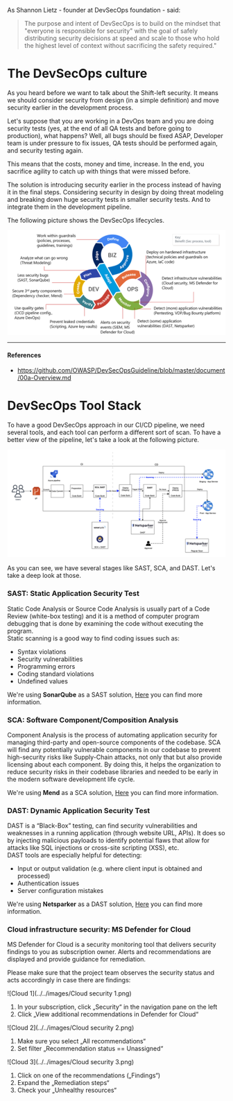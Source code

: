 As Shannon Lietz - founder at DevSecOps foundation - said:

> The purpose and intent of DevSecOps is to build on the mindset that
> "everyone is responsible for security" with the goal of safely distributing
> security decisions at speed and scale to those who hold the highest level of
> context without sacrificing the safety required."

# The DevSecOps culture

As you heard before we want to talk about the Shift-left security.
It means we should consider security from design (in a simple definition) and move security earlier in the development process.

Let's suppose that you are working in a DevOps team and you are doing security tests
(yes, at the end of all QA tests and before going to production), what happens?
Well, all bugs should be fixed ASAP, Developer team is under pressure to fix issues,
QA tests should be performed again, and security testing again.

This means that the costs, money and time, increase.
In the end, you sacrifice agility to catch up with things that were missed before.

The solution is introducing security earlier in the process instead of having it in the final steps.
Considering security in design by doing threat modeling and
breaking down huge security tests in smaller security tests. And to integrate them in the development pipeline.

The following picture shows the DevSecOps lifecycles.

![DevSecOps](../../images/DevSecOps.png)

---

#### References
- https://github.com/OWASP/DevSecOpsGuideline/blob/master/document/00a-Overview.md


# DevSecOps Tool Stack


To have a good DevSecOps approach in our CI/CD pipeline, we need several tools, and each tool can perform a different sort of scan. To have a better view of the pipeline, let's take a look at the following picture. 

![DevSecOps](../../images/DevSecOps-pipeline.png)

As you can see, we have several stages like SAST, SCA, and DAST. Let's take a deep look at those. 

### SAST: Static Application Security Test
Static Code Analysis or Source Code Analysis is usually part of a Code Review (white-box testing) and it is a method of computer program debugging that is done by examining the code without executing the program.  
Static scanning is a good way to find coding issues such as:​  
+ Syntax violations​
+ Security vulnerabilities​
+ Programming errors​
+ Coding standard violations​
+ Undefined values

We're using **SonarQube** as a SAST solution, [Here](https://docs.henkelgroup.cloud/development/Software-Development-Standards-Guidelines/Security/Security-Tools/#sonarqube) you can find more information. 

### SCA: Software Component/Composition Analysis
Component Analysis is the process of automating application security for managing third-party and open-source components of the codebase. SCA will find any potentially vulnerable components in our codebase to prevent high-security risks like Supply-Chain attacks, not only that but also provide licensing about each component. By doing this, it helps the organization to reduce security risks in their codebase libraries and needed to be early in the modern software development life cycle.

We're using **Mend** as a SCA solution, [Here](whitesource.md) you can find more information. 

### DAST​: Dynamic Application Security Test
DAST is a “Black-Box” testing, can find security vulnerabilities and weaknesses in a running application (through website URL, APIs). It does so by injecting malicious payloads to identify potential flaws that allow for attacks like SQL injections or cross-site scripting (XSS), etc.  
DAST tools are especially helpful for detecting:​  
+ Input or output validation​ (e.g. where client input is obtained and processed)
+ Authentication issues​
+ Server configuration mistakes

We're using **Netsparker** as a DAST solution, [Here](netsparker.md) you can find more information.

### Cloud infrastructure security: MS Defender for Cloud
MS Defender for Cloud is a security monitoring tool that delivers security findings to you as subscription owner.
Alerts and recommendations are displayed and provide guidance for remediation.

Please make sure that the project team observes the security status and acts accordingly in case there are findings:


![Cloud 1](../../images/Cloud security 1.png)

1. In your subscription, click „Security“ in the navigation pane on the left
2. Click „View additional recommendations in Defender for Cloud“

![Cloud 2](../../images/Cloud security 2.png)

1. Make sure you select „All recommendations“
2. Set filter „Recommendation status == Unassigned“

![Cloud 3](../../images/Cloud security 3.png)

1. Click on one of the recommendations („Findings“) 
2. Expand the „Remediation steps“
3. Check your „Unhealthy resources“
